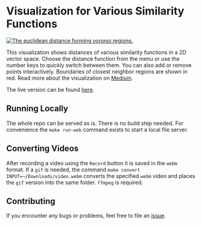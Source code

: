 # Visualization for Various Similarity Functions

[![The euclidean distance forming voronoi regions.](media/demo0.gif)](https://josuakrause.github.io/searchspace/)

This visualization shows distances of various similarity functions in a 2D vector space.
Choose the distance function from the menu or use the number keys to quickly switch between them.
You can also add or remove points interactively. Boundaries of closest neighbor regions are shown in red.
Read more about the visualization on [Medium](https://medium.com/@josua.krause/aff7667da6cc?source=friends_link&sk=1a7e02ec41f35b625fe5eb08da8623cb).

The live version can be found [here](https://josuakrause.github.io/searchspace/).

## Running Locally

The whole repo can be served as is. There is no build step needed.
For convenience the `make run-web` command exists to start a local file server.

## Converting Videos

After recording a video using the `Record` button it is saved in the `webm` format.
If a `gif` is needed, the command `make convert INPUT=~/Downloads/video.webm` converts the
specified `webm` video and places the `gif` version into the same folder. `ffmpeg` is required.

## Contributing

If you encounter any bugs or problems, feel free to file an [issue](https://github.com/JosuaKrause/searchspace/issues).
